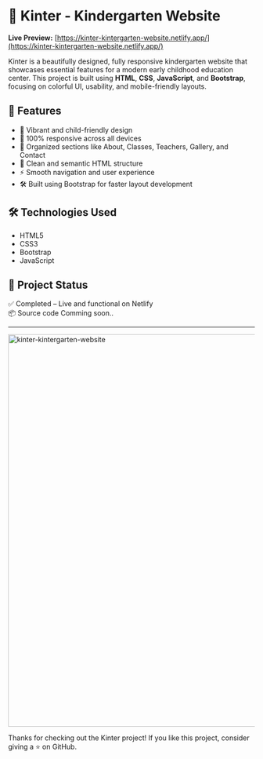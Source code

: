 # 🎨 Kinter - Kindergarten Website

**Live Preview:** [https://kinter-kintergarten-website.netlify.app/](https://kinter-kintergarten-website.netlify.app/)

Kinter is a beautifully designed, fully responsive kindergarten website that showcases essential features for a modern early childhood education center. This project is built using **HTML**, **CSS**, **JavaScript**, and **Bootstrap**, focusing on colorful UI, usability, and mobile-friendly layouts.

## 🚀 Features

- 🎨 Vibrant and child-friendly design
- 📱 100% responsive across all devices
- 🧩 Organized sections like About, Classes, Teachers, Gallery, and Contact
- 🎯 Clean and semantic HTML structure
- ⚡ Smooth navigation and user experience
- 🛠 Built using Bootstrap for faster layout development

## 🛠 Technologies Used

- HTML5  
- CSS3  
- Bootstrap  
- JavaScript

## 📌 Project Status

✅ Completed – Live and functional on Netlify  
📦 Source code Comming soon..

---

<a href="https://ibb.co/9HXC3XGH"><img src="https://i.ibb.co/232fY253/kinter-kintergarten-website.png" alt="kinter-kintergarten-website" border="0" width="800"></a>

Thanks for checking out the Kinter project! If you like this project, consider giving a ⭐️ on GitHub.
